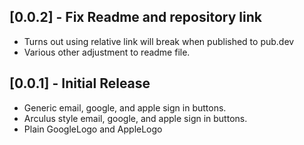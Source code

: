 ## [0.0.2] - Fix Readme and repository link
- Turns out using relative link will break when published to pub.dev
- Various other adjustment to readme file.

## [0.0.1] - Initial Release

- Generic email, google, and apple sign in buttons.
- Arculus style email, google, and apple sign in buttons.
- Plain GoogleLogo and AppleLogo